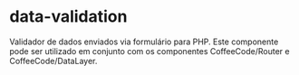 # data-validation
Validador de dados enviados via formulário para PHP. Este componente pode ser utilizado em conjunto com os componentes CoffeeCode/Router e CoffeeCode/DataLayer.
